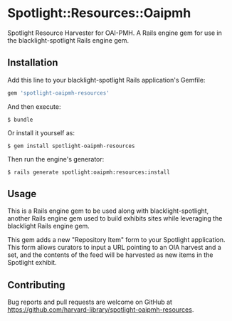 # Spotlight::Resources::Oaipmh

Spotlight Resource Harvester for OAI-PMH.  A Rails engine gem for use in the blacklight-spotlight Rails engine gem.

## Installation

Add this line to your blacklight-spotlight Rails application's Gemfile:

```ruby
gem 'spotlight-oaipmh-resources'
```

And then execute:

    $ bundle

Or install it yourself as:

    $ gem install spotlight-oaipmh-resources

Then run the engine's generator:

    $ rails generate spotlight:oaipmh:resources:install

## Usage

This is a Rails engine gem to be used along with blacklight-spotlight, another Rails engine gem used to build exhibits sites while leveraging the blacklight Rails engine gem.

This gem adds a new "Repository Item" form to your Spotlight application. This form allows curators to input a URL pointing to an OIA harvest and a set, and the contents of the feed will be harvested as new items in the Spotlight exhibit.

## Contributing

Bug reports and pull requests are welcome on GitHub at https://github.com/harvard-library/spotlight-oaipmh-resources.




